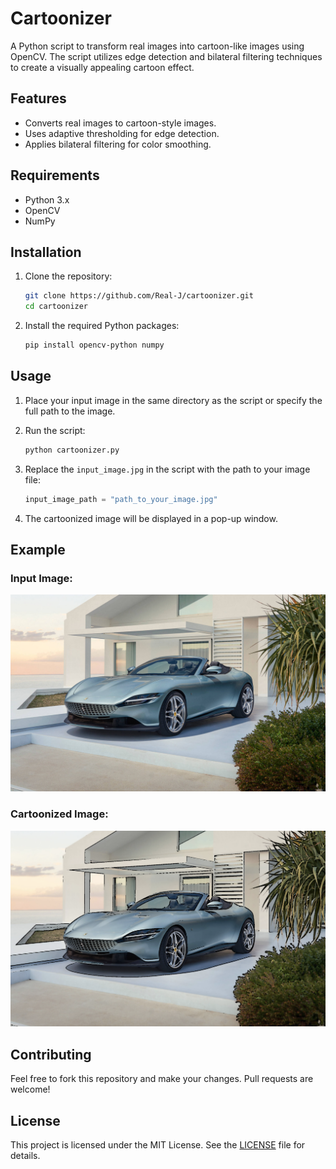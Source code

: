 # Cartoonizer

A Python script to transform real images into cartoon-like images using OpenCV. The script utilizes edge detection and bilateral filtering techniques to create a visually appealing cartoon effect.

## Features
- Converts real images to cartoon-style images.
- Uses adaptive thresholding for edge detection.
- Applies bilateral filtering for color smoothing.

## Requirements
- Python 3.x
- OpenCV
- NumPy

## Installation

1. Clone the repository:
   ```bash
   git clone https://github.com/Real-J/cartoonizer.git
   cd cartoonizer
   ```

2. Install the required Python packages:
   ```bash
   pip install opencv-python numpy
   ```

## Usage

1. Place your input image in the same directory as the script or specify the full path to the image.

2. Run the script:
   ```bash
   python cartoonizer.py
   ```

3. Replace the `input_image.jpg` in the script with the path to your image file:
   ```python
   input_image_path = "path_to_your_image.jpg"
   ```

4. The cartoonized image will be displayed in a pop-up window.

## Example
### Input Image:
![Input Image](c.jpeg)

### Cartoonized Image:
![Cartoonized Image](c2.png)



## Contributing
Feel free to fork this repository and make your changes. Pull requests are welcome!

## License
This project is licensed under the MIT License. See the [LICENSE](LICENSE) file for details.

